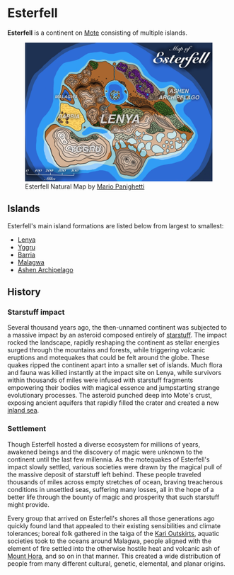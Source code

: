 # Esterfell

**Esterfell** is a continent on [Mote](../mote.md) consisting of multiple islands.

<figure>
  <img src="map-esterfell-natural-mario-panighetti.jpg" alt="Drawing of a map of Esterfell. The islands are labeled with their names and are listed here from largest to smallest: Lenya, the roughly trapezoidal central land mass with a circular sea in its top-center, mountains to the west and south, canyons to the northwest and east, purple forests to the northeast, and green regions across its center; Yggru, a heart-shaped island to the southwest covered in icy mountains; Barria, a rhombus-shaped island to the west marked as mostly flat desert land with some small peaks in the lower-left corner; Malagwa, a triangle-shaped cay with a deep lake in its center; and the Ashen Archipelago, some tiny island mountains off the east coast of Lenya near the purple forests." />
  <figcaption>Esterfell Natural Map by <a href="https://mario.panighetti.net">Mario Panighetti</a></figcaption>
</figure>

## Islands

Esterfell's main island formations are listed below from largest to smallest:

- [Lenya](lenya/lenya.md)
- [Yggru](yggru/yggru.md)
- [Barria](barria.md)
- [Malagwa](malagwa.md)
- [Ashen Archipelago](ashen-archipelago.md)

## History

### Starstuff impact

Several thousand years ago, the then-unnamed continent was subjected to a massive impact by an asteroid composed entirely of [starstuff](../../ch-5-mote-treasures/starstuff.md). The impact rocked the landscape, rapidly reshaping the continent as stellar energies surged through the mountains and forests, while triggering volcanic eruptions and motequakes that could be felt around the globe. These quakes ripped the continent apart into a smaller set of islands. Much flora and fauna was killed instantly at the impact site on Lenya, while survivors within thousands of miles were infused with starstuff fragments empowering their bodies with magical essence and jumpstarting strange evolutionary processes. The asteroid punched deep into Mote's crust, exposing ancient aquifers that rapidly filled the crater and created a new [inland sea](lenya/esterfell-sea/esterfell-sea.md).

### Settlement

Though Esterfell hosted a diverse ecosystem for millions of years, awakened beings and the discovery of magic were unknown to the continent until the last few millennia. As the motequakes of Esterfell's impact slowly settled, various societies were drawn by the magical pull of the massive deposit of starstuff left behind. These people traveled thousands of miles across empty stretches of ocean, braving treacherous conditions in unsettled seas, suffering many losses, all in the hope of a better life through the bounty of magic and prosperity that such starstuff might provide.

Every group that arrived on Esterfell's shores all those generations ago quickly found land that appealed to their existing sensibilities and climate tolerances; boreal folk gathered in the taiga of the [Kari Outskirts](lenya/kari-outskirts.md), aquatic societies took to the oceans around Malagwa, people aligned with the element of fire settled into the otherwise hostile heat and volcanic ash of [Mount Hora](lenya/mount-hora.md), and so on in that manner. This created a wide distribution of people from many different cultural, genetic, elemental, and planar origins.
